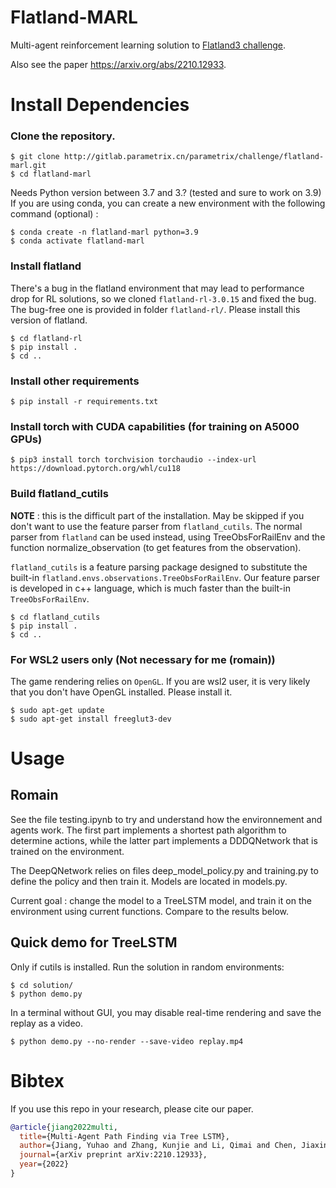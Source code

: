 # Flatland-MARL
Multi-agent reinforcement learning solution to [Flatland3 challenge](https://www.aicrowd.com/challenges/flatland-3).

Also see the paper https://arxiv.org/abs/2210.12933.

# Install Dependencies

### Clone the repository.
```shell
$ git clone http://gitlab.parametrix.cn/parametrix/challenge/flatland-marl.git
$ cd flatland-marl
```

Needs Python version between 3.7 and 3.? (tested and sure to work on 3.9)
If you are using conda, you can create a new environment with the following command (optional) :
```shell
$ conda create -n flatland-marl python=3.9
$ conda activate flatland-marl 
```

### Install flatland
There's a bug in the flatland environment that may lead to performance drop for RL solutions, so we cloned `flatland-rl-3.0.15` and fixed the bug. The bug-free one is provided in folder `flatland-rl/`. Please install this version of flatland.
```shell
$ cd flatland-rl
$ pip install .
$ cd ..
```

### Install other requirements
```shell
$ pip install -r requirements.txt
```

### Install torch with CUDA capabilities (for training on A5000 GPUs)
```shell
$ pip3 install torch torchvision torchaudio --index-url https://download.pytorch.org/whl/cu118
```

### Build flatland_cutils
**NOTE** : this is the difficult part of the installation. May be skipped if you don't want to use the feature parser from `flatland_cutils`. The normal parser from `flatland` can be used instead, using TreeObsForRailEnv and the function normalize_observation (to get features from the observation).

`flatland_cutils` is a feature parsing package designed to substitute the built-in `flatland.envs.observations.TreeObsForRailEnv`. Our feature parser is developed in c++ language, which is much faster than the built-in `TreeObsForRailEnv`.
```shell
$ cd flatland_cutils
$ pip install .
$ cd ..
```

### For WSL2 users only (Not necessary for me (romain))
The game rendering relies on `OpenGL`. If you are wsl2 user, it is very likely that you don't have OpenGL installed. Please install it.
```shell
$ sudo apt-get update
$ sudo apt-get install freeglut3-dev
```


# Usage

## Romain

See the file testing.ipynb to try and understand how the environnement and agents work.
The first part implements a shortest path algorithm to determine actions, while the latter part implements a DDDQNetwork that is trained on the environment.

The DeepQNetwork relies on files deep_model_policy.py and training.py to define the policy and then train it.
Models are located in models.py.

Current goal : change the model to a TreeLSTM model, and train it on the environment using current functions.
Compare to the results below.


## Quick demo for TreeLSTM
Only if cutils is installed.
Run the solution in random environments:
```shell
$ cd solution/
$ python demo.py
```

In a terminal without GUI, you may disable real-time rendering and save the replay as a video.
```shell
$ python demo.py --no-render --save-video replay.mp4
```

<!-- 
## Our results

| Test Stage |     Model     | #agents | Map Size  | #cities| Arrival%| Normalized<br>Reward|
|:----------:|:------------- | -------:|:---------:| ------:| -------:| -------------------:|
|  Test_00   | Phase-III-50  |       7 |  30 x 30  |      2 |    94.3 |                .957 |
|  Test_01   | Phase-III-50  |      10 |  30 x 30  |      2 |    92.0 |                .947 |
|  Test_02   | Phase-III-50  |      20 |  30 x 30  |      3 |    87.0 |                .934 |
|  Test_03   | Phase-III-50  |      50 |  30 x 35  |      3 |    86.2 |                .922 |
|  Test_04   | Phase-III-80  |      80 |  35 x 30  |      5 |    62.6 |                .812 |
|  Test_05   | Phase-III-80  |      80 |  45 x 35  |      7 |    62.9 |                .824 |
|  Test_06   | Phase-III-80  |      80 |  40 x 60  |      9 |    70.6 |                .859 |
|  Test_07   | Phase-III-80  |      80 |  60 x 40  |     13 |    65.4 |                .833 |
|  Test_08   | Phase-III-80  |      80 |  60 x 60  |     17 |    74.3 |                .877 |
|  Test_09   | Phase-III-100 |     100 |  80 x 120 |     21 |    59.7 |                .795 |
|  Test_10   | Phase-III-100 |     100 | 100 x 80  |     25 |    57.6 |                .779 |
|  Test_11   | Phase-III-200 |     200 | 100 x 100 |     29 |    52.8 |                .790 |
|  Test_12   | Phase-III-200 |     200 | 150 x 150 |     33 |    57.3 |                .777 |
|  Test_13   | Phase-III-200 |     400 | 150 x 150 |     37 |    34.9 |                .704 |
|  Test_14   | Phase-III-200 |     425 | 158 x 158 |     41 |    39.3 |                .721 |
 -->

# Bibtex
If you use this repo in your research, please cite our paper.
```bib
@article{jiang2022multi,
  title={Multi-Agent Path Finding via Tree LSTM},
  author={Jiang, Yuhao and Zhang, Kunjie and Li, Qimai and Chen, Jiaxin and Zhu, Xiaolong},
  journal={arXiv preprint arXiv:2210.12933},
  year={2022}
}
```
